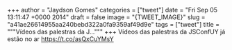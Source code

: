 
+++
author = "Jaydson Gomes"
categories = ["tweet"]
date = "Fri Sep 05 13:11:47 +0000 2014"
draft = false
image = "{TWEET_IMAGE}"
slug = "a41ae26614955aa240bebd322a0fa9359af49d9e"
tags = ["tweet"]
title = """Vídeos das palestras da J..."""
+++
Vídeos das palestras da JSConfUY já estão no ar https://t.co/asQxCuYMsY
